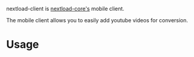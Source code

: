 nextload-client is [nextload-core's](https://github.com/bbernhard/nextload-core) mobile client. 

The mobile client allows you to easily add youtube videos for conversion. 

# Usage
